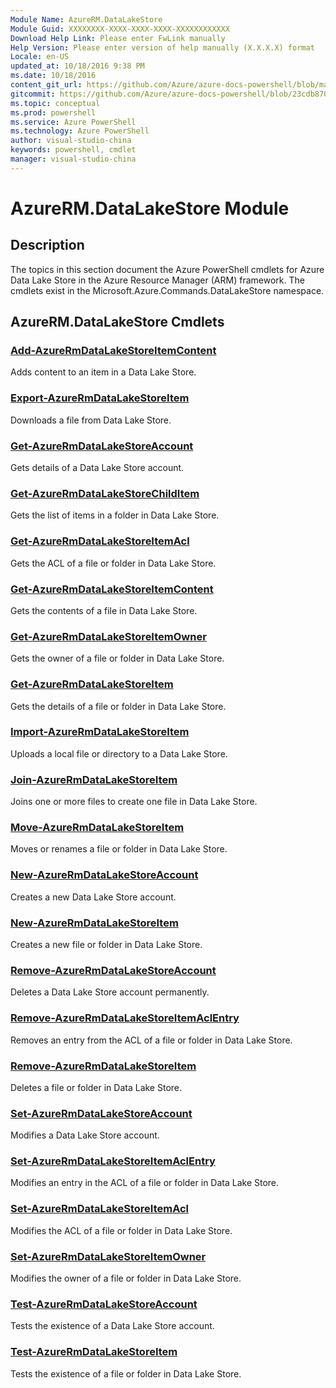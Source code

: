 ```yaml
---
Module Name: AzureRM.DataLakeStore
Module Guid: XXXXXXXX-XXXX-XXXX-XXXX-XXXXXXXXXXXX
Download Help Link: Please enter FwLink manually
Help Version: Please enter version of help manually (X.X.X.X) format
Locale: en-US
updated_at: 10/18/2016 9:38 PM
ms.date: 10/18/2016
content_git_url: https://github.com/Azure/azure-docs-powershell/blob/master/azureps-cmdlets-docs/ResourceManager/AzureRM.DataLakeStore/v2.1.0/AzureRM.DataLakeStore.md
gitcommit: https://github.com/Azure/azure-docs-powershell/blob/23cdb8705d4ab9807c0e21b238f3b134a7d49c7d/azureps-cmdlets-docs/ResourceManager/AzureRM.DataLakeStore/v2.1.0/AzureRM.DataLakeStore.md
ms.topic: conceptual
ms.prod: powershell
ms.service: Azure PowerShell
ms.technology: Azure PowerShell
author: visual-studio-china
keywords: powershell, cmdlet
manager: visual-studio-china
---
```


# AzureRM.DataLakeStore Module
## Description
The topics in this section document the Azure PowerShell cmdlets for Azure Data Lake Store in the Azure Resource Manager (ARM) framework. The cmdlets exist in the Microsoft.Azure.Commands.DataLakeStore namespace.

## AzureRM.DataLakeStore Cmdlets
### [Add-AzureRmDataLakeStoreItemContent](.\Add-AzureRmDataLakeStoreItemContent.md)
Adds content to an item in a Data Lake Store.


### [Export-AzureRmDataLakeStoreItem](.\Export-AzureRmDataLakeStoreItem.md)
Downloads a file from Data Lake Store.


### [Get-AzureRmDataLakeStoreAccount](.\Get-AzureRmDataLakeStoreAccount.md)
Gets details of a Data Lake Store account.


### [Get-AzureRmDataLakeStoreChildItem](.\Get-AzureRmDataLakeStoreChildItem.md)
Gets the list of items in a folder in Data Lake Store.


### [Get-AzureRmDataLakeStoreItemAcl](.\Get-AzureRmDataLakeStoreItemAcl.md)
Gets the ACL of a file or folder in Data Lake Store.


### [Get-AzureRmDataLakeStoreItemContent](.\Get-AzureRmDataLakeStoreItemContent.md)
Gets the contents of a file in Data Lake Store.


### [Get-AzureRmDataLakeStoreItemOwner](.\Get-AzureRmDataLakeStoreItemOwner.md)
Gets the owner of a file or folder in Data Lake Store.


### [Get-AzureRmDataLakeStoreItem](.\Get-AzureRmDataLakeStoreItem.md)
Gets the details of a file or folder in Data Lake Store.


### [Import-AzureRmDataLakeStoreItem](.\Import-AzureRmDataLakeStoreItem.md)
Uploads a local file or directory to a Data Lake Store.


### [Join-AzureRmDataLakeStoreItem](.\Join-AzureRmDataLakeStoreItem.md)
Joins one or more files to create one file in Data Lake Store.


### [Move-AzureRmDataLakeStoreItem](.\Move-AzureRmDataLakeStoreItem.md)
Moves or renames a file or folder in Data Lake Store.


### [New-AzureRmDataLakeStoreAccount](.\New-AzureRmDataLakeStoreAccount.md)
Creates a new Data Lake Store account.


### [New-AzureRmDataLakeStoreItem](.\New-AzureRmDataLakeStoreItem.md)
Creates a new file or folder in Data Lake Store.


### [Remove-AzureRmDataLakeStoreAccount](.\Remove-AzureRmDataLakeStoreAccount.md)
Deletes a Data Lake Store account permanently.


### [Remove-AzureRmDataLakeStoreItemAclEntry](.\Remove-AzureRmDataLakeStoreItemAclEntry.md)
Removes an entry from the ACL of a file or folder in Data Lake Store.


### [Remove-AzureRmDataLakeStoreItem](.\Remove-AzureRmDataLakeStoreItem.md)
Deletes a file or folder in Data Lake Store.


### [Set-AzureRmDataLakeStoreAccount](.\Set-AzureRmDataLakeStoreAccount.md)
Modifies a Data Lake Store account.


### [Set-AzureRmDataLakeStoreItemAclEntry](.\Set-AzureRmDataLakeStoreItemAclEntry.md)
Modifies an entry in the ACL of a file or folder in Data Lake Store.


### [Set-AzureRmDataLakeStoreItemAcl](.\Set-AzureRmDataLakeStoreItemAcl.md)
Modifies the ACL of a file or folder in Data Lake Store.


### [Set-AzureRmDataLakeStoreItemOwner](.\Set-AzureRmDataLakeStoreItemOwner.md)
Modifies the owner of a file or folder in Data Lake Store.


### [Test-AzureRmDataLakeStoreAccount](.\Test-AzureRmDataLakeStoreAccount.md)
Tests the existence of a Data Lake Store account.


### [Test-AzureRmDataLakeStoreItem](.\Test-AzureRmDataLakeStoreItem.md)
Tests the existence of a file or folder in Data Lake Store.



